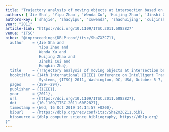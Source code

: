 ```yaml
---
title: "Trajectory analysis of moving objects at intersection based on laser-data"
authors: ['Jie Sha', 'Yipu Zhao', 'Wenda Xu', 'Huijing Zhao', 'Jinshi Cui', 'Hongbin Zha']
authors-key: ['shajie', 'zhaoyipu', 'xuwenda', 'zhaohuijing', 'cuijinshi', 'zhahongbin']
year: "2011"
article-link: "https://doi.org/10.1109/ITSC.2011.6082827"
venue: "ITSC"
bibex: "@inproceedings{DBLP:conf/itsc/ShaZXZCZ11,
  author    = {Jie Sha and
               Yipu Zhao and
               Wenda Xu and
               Huijing Zhao and
               Jinshi Cui and
               Hongbin Zha},
  title     = {Trajectory analysis of moving objects at intersection based on laser-data},
  booktitle = {14th International {IEEE} Conference on Intelligent Transportation
               Systems, {ITSC} 2011, Washington, DC, USA, October 5-7, 2011},
  pages     = {289--294},
  publisher = {{IEEE}},
  year      = {2011},
  url       = {https://doi.org/10.1109/ITSC.2011.6082827},
  doi       = {10.1109/ITSC.2011.6082827},
  timestamp = {Wed, 16 Oct 2019 14:14:57 +0200},
  biburl    = {https://dblp.org/rec/conf/itsc/ShaZXZCZ11.bib},
  bibsource = {dblp computer science bibliography, https://dblp.org}
}"
---
```

